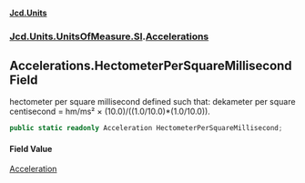 #### [Jcd.Units](index.md 'index')

### [Jcd.Units.UnitsOfMeasure.SI](Jcd.Units.UnitsOfMeasure.SI.md 'Jcd.Units.UnitsOfMeasure.SI').[Accelerations](Accelerations.md 'Jcd.Units.UnitsOfMeasure.SI.Accelerations')

## Accelerations.HectometerPerSquareMillisecond Field

hectometer per square millisecond defined such that: dekameter per square centisecond = hm/ms² ×
(10.0)/((1.0/10.0)*(1.0/10.0)).

```csharp
public static readonly Acceleration HectometerPerSquareMillisecond;
```

#### Field Value

[Acceleration](Acceleration.md 'Jcd.Units.UnitTypes.Acceleration')